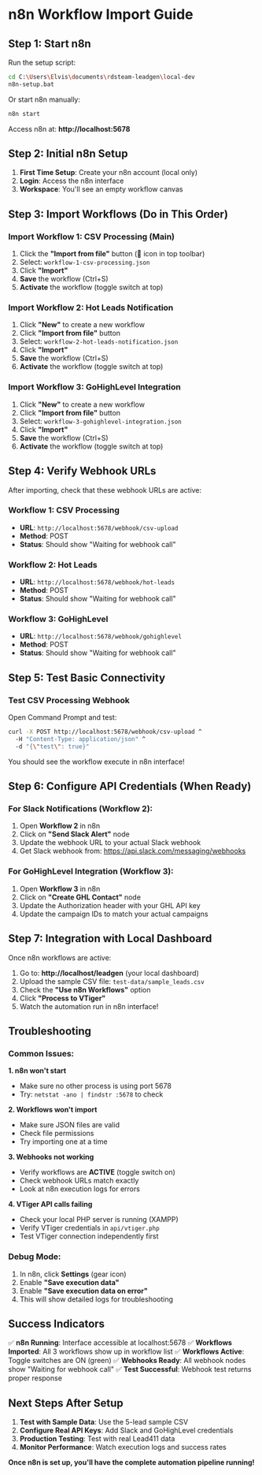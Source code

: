 # n8n Workflow Import Guide

## Step 1: Start n8n

Run the setup script:
```bash
cd C:\Users\Elvis\documents\rdsteam-leadgen\local-dev
n8n-setup.bat
```

Or start n8n manually:
```bash
n8n start
```

Access n8n at: **http://localhost:5678**

## Step 2: Initial n8n Setup

1. **First Time Setup**: Create your n8n account (local only)
2. **Login**: Access the n8n interface
3. **Workspace**: You'll see an empty workflow canvas

## Step 3: Import Workflows (Do in This Order)

### Import Workflow 1: CSV Processing (Main)
1. Click the **"Import from file"** button (📁 icon in top toolbar)
2. Select: `workflow-1-csv-processing.json`
3. Click **"Import"**
4. **Save** the workflow (Ctrl+S)
5. **Activate** the workflow (toggle switch at top)

### Import Workflow 2: Hot Leads Notification
1. Click **"New"** to create a new workflow
2. Click **"Import from file"** button
3. Select: `workflow-2-hot-leads-notification.json`
4. Click **"Import"**
5. **Save** the workflow (Ctrl+S)
6. **Activate** the workflow (toggle switch at top)

### Import Workflow 3: GoHighLevel Integration
1. Click **"New"** to create a new workflow
2. Click **"Import from file"** button
3. Select: `workflow-3-gohighlevel-integration.json`
4. Click **"Import"**
5. **Save** the workflow (Ctrl+S)
6. **Activate** the workflow (toggle switch at top)

## Step 4: Verify Webhook URLs

After importing, check that these webhook URLs are active:

### Workflow 1: CSV Processing
- **URL**: `http://localhost:5678/webhook/csv-upload`
- **Method**: POST
- **Status**: Should show "Waiting for webhook call"

### Workflow 2: Hot Leads
- **URL**: `http://localhost:5678/webhook/hot-leads`
- **Method**: POST
- **Status**: Should show "Waiting for webhook call"

### Workflow 3: GoHighLevel
- **URL**: `http://localhost:5678/webhook/gohighlevel`
- **Method**: POST
- **Status**: Should show "Waiting for webhook call"

## Step 5: Test Basic Connectivity

### Test CSV Processing Webhook
Open Command Prompt and test:
```bash
curl -X POST http://localhost:5678/webhook/csv-upload ^
  -H "Content-Type: application/json" ^
  -d "{\"test\": true}"
```

You should see the workflow execute in n8n interface!

## Step 6: Configure API Credentials (When Ready)

### For Slack Notifications (Workflow 2):
1. Open **Workflow 2** in n8n
2. Click on **"Send Slack Alert"** node
3. Update the webhook URL to your actual Slack webhook
4. Get Slack webhook from: https://api.slack.com/messaging/webhooks

### For GoHighLevel Integration (Workflow 3):
1. Open **Workflow 3** in n8n
2. Click on **"Create GHL Contact"** node
3. Update the Authorization header with your GHL API key
4. Update the campaign IDs to match your actual campaigns

## Step 7: Integration with Local Dashboard

Once n8n workflows are active:
1. Go to: **http://localhost/leadgen** (your local dashboard)
2. Upload the sample CSV file: `test-data/sample_leads.csv`
3. Check the **"Use n8n Workflows"** option
4. Click **"Process to VTiger"**
5. Watch the automation run in n8n interface!

## Troubleshooting

### Common Issues:

**1. n8n won't start**
- Make sure no other process is using port 5678
- Try: `netstat -ano | findstr :5678` to check

**2. Workflows won't import**
- Make sure JSON files are valid
- Check file permissions
- Try importing one at a time

**3. Webhooks not working**
- Verify workflows are **ACTIVE** (toggle switch on)
- Check webhook URLs match exactly
- Look at n8n execution logs for errors

**4. VTiger API calls failing**
- Check your local PHP server is running (XAMPP)
- Verify VTiger credentials in `api/vtiger.php`
- Test VTiger connection independently first

### Debug Mode:
1. In n8n, click **Settings** (gear icon)
2. Enable **"Save execution data"**
3. Enable **"Save execution data on error"**
4. This will show detailed logs for troubleshooting

## Success Indicators

✅ **n8n Running**: Interface accessible at localhost:5678
✅ **Workflows Imported**: All 3 workflows show up in workflow list
✅ **Workflows Active**: Toggle switches are ON (green)
✅ **Webhooks Ready**: All webhook nodes show "Waiting for webhook call"
✅ **Test Successful**: Webhook test returns proper response

## Next Steps After Setup

1. **Test with Sample Data**: Use the 5-lead sample CSV
2. **Configure Real API Keys**: Add Slack and GoHighLevel credentials
3. **Production Testing**: Test with real Lead411 data
4. **Monitor Performance**: Watch execution logs and success rates

**Once n8n is set up, you'll have the complete automation pipeline running!**